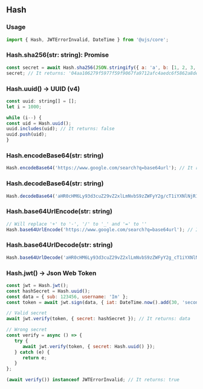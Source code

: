 ## Hash

### Usage

```javascript
import { Hash, JWTErrorInvalid, DateTime } from '@ujs/core';
```

### Hash.sha256(str: string): Promise<string>

```javascript
const secret = await Hash.sha256(JSON.stringify({ a: 'a', b: [1, 2, 3, 4], foo: { c: 'bar' } }));
secret; // It returns: '04aa106279f5977f59f9067fa9712afc4aedc6f5862a8defc34552d8c7206393'
```

### Hash.uuid() -> UUID (v4)

```javascript
const uuid: string[] = [];
let i = 1000;

while (i--) {
const uid = Hash.uuid();
uuid.includes(uid); // It returns: false
uuid.push(uid);
}

```

### Hash.encodeBase64(str: string)

```javascript
Hash.encodeBase64('https://www.google.com/search?q=base64url'); // It returns: 'aHR0cHM6Ly93d3cuZ29vZ2xlLmNvbS9zZWFyY2g/cT1iYXNlNjR1cmw='
```

### Hash.decodeBase64(str: string)

```javascript
Hash.decodeBase64('aHR0cHM6Ly93d3cuZ29vZ2xlLmNvbS9zZWFyY2g/cT1iYXNlNjR1cmw='); // It returns: 'https://www.google.com/search?q=base64url'
```

### Hash.base64UrlEncode(str: string)

```javascript
// Will replace '+' to '-', '/' to '_' and '=' to ''
Hash.base64UrlEncode('https://www.google.com/search?q=base64url'); // It returns: 'aHR0cHM6Ly93d3cuZ29vZ2xlLmNvbS9zZWFyY2g_cT1iYXNlNjR1cmw'
```

### Hash.base64UrlDecode(str: string)

```javascript
Hash.base64UrlDecode('aHR0cHM6Ly93d3cuZ29vZ2xlLmNvbS9zZWFyY2g_cT1iYXNlNjR1cmw'); // It returns: 'https://www.google.com/search?q=base64url'
```

### Hash.jwt() -> Json Web Token

```javascript
const jwt = Hash.jwt();
const hashSecret = Hash.uuid();
const data = { sub: 123456, username: 'Im' };
const token = await jwt.sign(data, { iat: DateTime.now().add(30, 'second'), secret: hashSecret });

// Valid secret
await jwt.verify(token, { secret: hashSecret }); // It returns: data

// Wrong secret
const verify = async () => {
   try {
      await jwt.verify(token, { secret: Hash.uuid() });
   } catch (e) {
      return e;
   }
};

(await verify()) instanceof JWTErrorInvalid; // It returns: true
```
